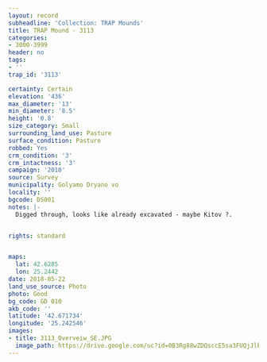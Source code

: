 ```yaml
---
layout: record
subheadline: 'Collection: TRAP Mounds'
title: TRAP Mound - 3113
categories:
- 3000-3999
header: no
tags:
- ''
trap_id: '3113'

certainty: Certain
elevation: '436'
max_diameter: '13'
min_diameter: '8.5'
height: '0.8'
size_category: Small
surrounding_land_use: Pasture
surface_condition: Pasture
robbed: Yes
crm_condition: '3'
crm_intactness: '3'
campaign: '2010'
source: Survey
municipality: Golyamo Dryano vo
locality: ''
bgcode: DS001
notes: |-
  Digged through, looks like already excavated - maybe Kitov ?.


rights: standard


maps:
  lat: 42.6285
  lon: 25.2442
date: 2018-05-22
land_use_source: Photo
photo: Good
bg_code: GD 010
akb_code: ''
latitude: '42.671734'
longitude: '25.242546'
images:
- title: 3113_Overveiw_SE.JPG
  image_path: https://drive.google.com/uc?id=0B3Rg88wZDQsccE5sa3FUQjJlb1U
---
```

